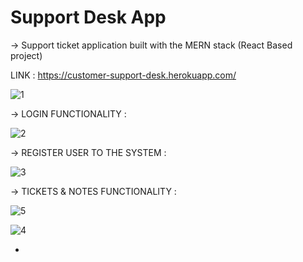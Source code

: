 # Support Desk App 
-> Support ticket application built with the MERN stack (React Based project)

LINK : https://customer-support-desk.herokuapp.com/

![1](https://user-images.githubusercontent.com/93463535/175660883-58bbaeb3-e635-4809-a335-e7dce7e7c2cb.png)

-> LOGIN FUNCTIONALITY :

![2](https://user-images.githubusercontent.com/93463535/175660904-dda4556d-438a-48c0-a147-b80182b7932d.png)

-> REGISTER USER TO THE SYSTEM :

![3](https://user-images.githubusercontent.com/93463535/175660916-8f213222-eedb-4e4d-876c-a407217c5700.png)

-> TICKETS & NOTES FUNCTIONALITY :

![5](https://user-images.githubusercontent.com/93463535/175660939-e452037f-0908-497f-b872-70a578473676.png)

![4](https://user-images.githubusercontent.com/93463535/175660929-26b015b9-4e4b-4d23-9559-1ce70f143a5c.png)




-

